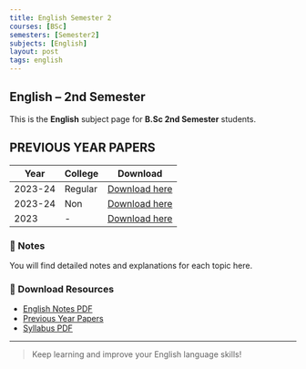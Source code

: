 ```yaml
---
title: English Semester 2
courses: [BSc]
semesters: [Semester2]
subjects: [English]
layout: post
tags: english
---
```


## English – 2nd Semester

This is the **English** subject page for **B.Sc 2nd Semester** students.

## PREVIOUS YEAR PAPERS

| Year     | College | Download |
|----------|---------|----------|
|2023-24   | Regular     |[Download here](https://files.edumate.life/Ba/Pyq/ba-2-sem-foundations-of-english-language-aec-52t-103-jul-2024.pdf)|
|2023-24|Non|[Download here](https://files.edumate.life/Comman/ba-bsc-bcom-1-sem-foundations-of-english-language-a-comprehensive-aec-51t-101-may-2024.pdf)|
| 2023  | -     | [Download here](https://files.edumate.life/Yearl-exam/ba-part-1-general-english-1003-2023.pdf) |

### 📝 Notes
You will find detailed notes and explanations for each topic here.

### 📂 Download Resources
- [English Notes PDF](#)
- [Previous Year Papers](#)
- [Syllabus PDF](#)

---

> Keep learning and improve your English language skills!
